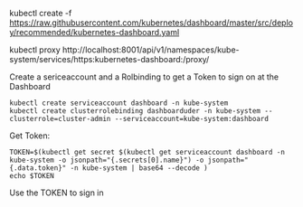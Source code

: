 kubectl create -f https://raw.githubusercontent.com/kubernetes/dashboard/master/src/deploy/recommended/kubernetes-dashboard.yaml

kubectl proxy
 http://localhost:8001/api/v1/namespaces/kube-system/services/https:kubernetes-dashboard:/proxy/


Create a sericeaccount  and a Rolbinding to get a  Token to sign on at the Dashboard


~~~
kubectl create serviceaccount dashboard -n kube-system
kubectl create clusterrolebinding dashboarduder -n kube-system --clusterrole=cluster-admin --serviceaccount=kube-system:dashboard
~~~

Get Token:

~~~
TOKEN=$(kubectl get secret $(kubectl get serviceaccount dashboard -n kube-system -o jsonpath="{.secrets[0].name}") -o jsonpath="{.data.token}" -n kube-system | base64 --decode )
echo $TOKEN
~~~

Use the TOKEN to sign in

